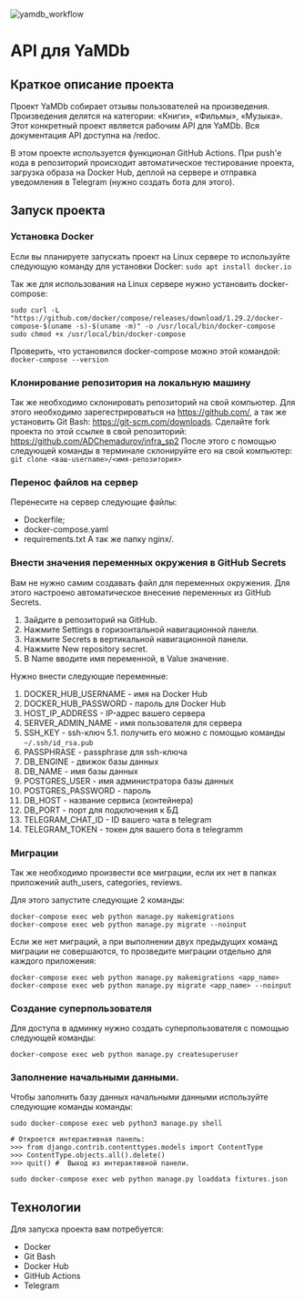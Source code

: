 ![yamdb_workflow](https://github.com/ADChemadurov/yamdb_final/actions/workflows/yamdb_workflow.yml/badge.svg)

# API для YaMDb

## Краткое описание проекта

Проект YaMDb собирает отзывы пользователей на произведения.
Произведения делятся на категории: «Книги», «Фильмы», «Музыка».
Этот конкретный проект является рабочим API для YaMDb.
Вся документация API доступна на /redoc.

В этом проекте используется функционал GitHub Actions. При push'е
кода в репозиторий происходит автоматическое тестирование проекта,
загрузка образа на Docker Hub, деплой на сервере и отправка уведомления
в Telegram (нужно создать бота для этого).

## Запуск проекта

### Установка Docker

Если вы планируете запускать проект на Linux сервере то используйте следующую
команду для установки Docker:
```sudo apt install docker.io```

Так же для использования на Linux сервере нужно установить docker-compose:
```
sudo curl -L "https://github.com/docker/compose/releases/download/1.29.2/docker-compose-$(uname -s)-$(uname -m)" -o /usr/local/bin/docker-compose
sudo chmod +x /usr/local/bin/docker-compose
```

Проверить, что установился docker-compose можно этой командой:
```docker-compose --version```

### Клонирование репозитория на локальную машину

Так же необходимо склонировать репозиторий на свой компьютер.
Для этого необходимо зарегестрироваться на https://github.com/,
а так же установить Git Bash: https://git-scm.com/downloads.
Cделайте fork проекта по этой ссылке в свой репозиторий:
https://github.com/ADChemadurov/infra_sp2
После этого с помощью следующей команды в терминале склонируйте
его на свой компьютер: ```git clone <ваш-username>/<имя-репозитория>```

### Перенос файлов на сервер

Перенесите на сервер следующие файлы:
- Dockerfile;
- docker-compose.yaml
- requirements.txt
А так же папку nginx/.

### Внести значения переменных окружения в GitHub Secrets
Вам не нужно самим создавать файл для переменных окружения.
Для этого настроено автоматическое внесение переменных из GitHub Secrets.
1. Зайдите в репозиторий на GitHub.
2. Нажмите Settings в горизонтальной навигационной панели.
3. Нажмите Secrets в вертикальной навигационной панели.
4. Нажмите New repository secret.
5. В Name вводите имя переменной, в Value значение.

Нужно внести следующие переменные:
1. DOCKER_HUB_USERNAME - имя на Docker Hub
2. DOCKER_HUB_PASSWORD - пароль для Docker Hub
3. HOST_IP_ADDRESS - IP-адрес вашего сервера
4. SERVER_ADMIN_NAME - имя пользователя для сервера
5. SSH_KEY - ssh-ключ
    5.1. получить его можно с помощью команды ```~/.ssh/id_rsa.pub```
6. PASSPHRASE - passphrase для ssh-ключа
7. DB_ENGINE - движок базы данных
8. DB_NAME - имя базы данных
9. POSTGRES_USER - имя администратора базы данных
10. POSTGRES_PASSWORD - пароль
11. DB_HOST - название сервиса (контейнера)
12. DB_PORT - порт для подключения к БД
13. TELEGRAM_CHAT_ID - ID вашего чата в telegram
14. TELEGRAM_TOKEN - токен для вашего бота в telegramm

### Миграции

Так же необходимо произвести все миграции, если их нет в папках
приложений auth_users, categories, reviews.

Для этого запустите следующие 2 команды:
```
docker-compose exec web python manage.py makemigrations
docker-compose exec web python manage.py migrate --noinput
```

Если же нет миграций, а при выполнении двух предыдущих команд
миграции не совершаются, то прозведите миграции отдельно для
каждого приложения:
```
docker-compose exec web python manage.py makemigrations <app_name>
docker-compose exec web python manage.py migrate <app_name> --noinput
```


### Создание суперпользователя

Для доступа в админку нужно создать суперпользователя
с помощью следующей команды:
```
docker-compose exec web python manage.py createsuperuser
```

### Заполнение начальными данными.

Чтобы заполнить базу данных начальными данными используйте
следующие команды команды:
```
sudo docker-compose exec web python3 manage.py shell

# Откроется интерактивная панель:
>>> from django.contrib.contenttypes.models import ContentType
>>> ContentType.objects.all().delete()
>>> quit() #  Выход из интерактивной панели.

sudo docker-compose exec web python manage.py loaddata fixtures.json
```


## Технологии

Для запуска проекта вам потребуется:
- Docker
- Git Bash
- Docker Hub
- GitHub Actions
- Telegram
